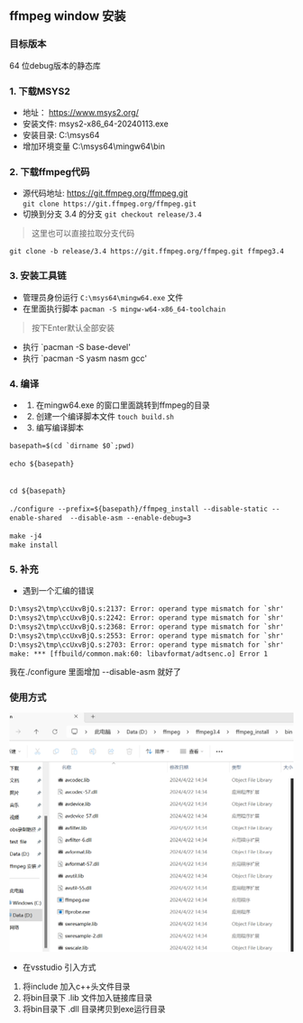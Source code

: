 ## ffmpeg window 安装
### 目标版本
64 位debug版本的静态库
### 1. 下载MSYS2
 * 地址： https://www.msys2.org/
 * 安装文件: msys2-x86_64-20240113.exe
 * 安装目录: C:\msys64
 * 增加环境变量  C:\msys64\mingw64\bin

### 2. 下载ffmpeg代码
* 源代码地址: https://git.ffmpeg.org/ffmpeg.git  
  `git clone https://git.ffmpeg.org/ffmpeg.git`
* 切换到分支 3.4 的分支
  `git checkout release/3.4`

> 这里也可以直接拉取分支代码
```
git clone -b release/3.4 https://git.ffmpeg.org/ffmpeg.git ffmpeg3.4
```
### 3. 安装工具链
* 管理员身份运行 `C:\msys64\mingw64.exe` 文件
* 在里面执行脚本 `pacman -S mingw-w64-x86_64-toolchain`
 > 按下Enter默认全部安装
* 执行 `pacman -S base-devel'
* 执行 `pacman -S yasm nasm gcc'

### 4. 编译
* 1. 在mingw64.exe 的窗口里面跳转到ffmpeg的目录
* 2. 创建一个编译脚本文件 `touch build.sh`
* 3. 编写编译脚本
```
basepath=$(cd `dirname $0`;pwd)

echo ${basepath}


cd ${basepath}

./configure --prefix=${basepath}/ffmpeg_install --disable-static --enable-shared  --disable-asm --enable-debug=3

make -j4
make install
```

### 5. 补充
* 遇到一个汇编的错误
```
D:\msys2\tmp\ccUxvBjQ.s:2137: Error: operand type mismatch for `shr'
D:\msys2\tmp\ccUxvBjQ.s:2242: Error: operand type mismatch for `shr'
D:\msys2\tmp\ccUxvBjQ.s:2368: Error: operand type mismatch for `shr'
D:\msys2\tmp\ccUxvBjQ.s:2553: Error: operand type mismatch for `shr'
D:\msys2\tmp\ccUxvBjQ.s:2703: Error: operand type mismatch for `shr'
make: *** [ffbuild/common.mak:60: libavformat/adtsenc.o] Error 1
```

我在./configure 里面增加 --disable-asm 就好了


### 使用方式

![编译后目录](mulu.png)


* 在vsstudio 引入方式
1. 将include 加入c++头文件目录
2. 将bin目录下 .lib 文件加入链接库目录
3. 将bin目录下 .dll 目录拷贝到exe运行目录
